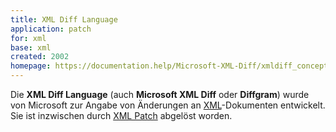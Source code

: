 ```yaml
---
title: XML Diff Language
application: patch
for: xml
base: xml
created: 2002
homepage: https://documentation.help/Microsoft-XML-Diff/xmldiff_conceptual_3w2t.htm
---
```


Die **XML Diff Language** (auch **Microsoft XML Diff** oder **Diffgram**) wurde von Microsoft zur Angabe von Änderungen an [XML](xml)-Dokumenten entwickelt. Sie ist inzwischen durch [XML Patch](xml-patch) abgelöst worden.
